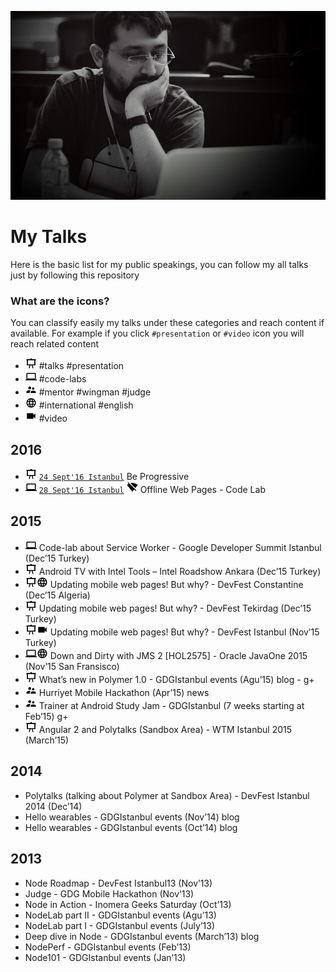 ![](me.jpg?raw=true)

# My Talks

Here is the basic list for my public speakings, you can follow my all talks just by following this repository

### What are the icons?

You can classify easily my talks under these categories and reach content if available. 
For example if you click `#presentation` or `#video` icon you will reach related content

* ![](icons/talk.png?raw=true) #talks #presentation
* ![](icons/lab.png?raw=true) #code-labs
* ![](icons/supervisor.png?raw=true) #mentor #wingman #judge
* ![](icons/international.png?raw=true) #international #english
* ![](icons/video.png?raw=true) #video

## 2016
* ![](icons/talk.png?raw=true) [`24 Sept'16 Istanbul`](http://www.meetup.com/GDGIstanbul/events/233372419/) Be Progressive
* ![](icons/lab.png?raw=true) [`28 Sept'16 Istanbul`](https://events.withgoogle.com/google-progressive-web-apps-summit-istanbul/) ![wifi_off](icons/wifi_off.png?raw=true "wifi_off") Offline Web Pages - Code Lab

## 2015
* ![](icons/lab.png?raw=true) Code-lab about Service Worker - Google Developer Summit Istanbul (Dec’15 Turkey)
* ![](icons/talk.png?raw=true) Android TV with Intel Tools – Intel Roadshow Ankara (Dec’15 Turkey)
* ![](icons/talk.png?raw=true)![](icons/international.png?raw=true) Updating mobile web pages! But why? - DevFest Constantine (Dec’15 Algeria)
* ![](icons/talk.png?raw=true) Updating mobile web pages! But why? - DevFest Tekirdag (Dec’15 Turkey)
* ![](icons/talk.png?raw=true)![](icons/video.png?raw=true) Updating mobile web pages! But why? - DevFest Istanbul (Nov’15 Turkey)
* ![](icons/lab.png?raw=true)![](icons/international.png?raw=true) Down and Dirty with JMS 2 [HOL2575] - Oracle JavaOne 2015 (Nov’15 San Fransisco) 
* ![](icons/talk.png?raw=true) What’s new in Polymer 1.0 -  GDGIstanbul events (Agu’15) blog - g+
* ![](icons/supervisor.png?raw=true)  Hurriyet Mobile Hackathon (Apr’15) news
* ![](icons/supervisor.png?raw=true) Trainer at Android Study Jam - GDGIstanbul (7 weeks starting at Feb’15) g+
* ![](icons/talk.png?raw=true) Angular 2 and Polytalks (Sandbox Area) - WTM Istanbul 2015 (March’15)

## 2014
* Polytalks (talking about Polymer at Sandbox Area) - DevFest Istanbul 2014 (Dec’14)
* Hello wearables - GDGIstanbul events (Nov’14) blog
* Hello wearables - GDGIstanbul events (Oct’14) blog

## 2013
* Node Roadmap - DevFest Istanbul13 (Nov’13)
* Judge - GDG Mobile Hackathon (Nov’13)
* Node in Action - Inomera Geeks Saturday (Oct’13)
* NodeLab part II - GDGIstanbul events (Agu’13)
* NodeLab part I - GDGIstanbul events (July’13)
* Deep dive in Node - GDGIstanbul events (March’13) blog
* NodePerf - GDGIstanbul events (Feb’13) 
* Node101 - GDGIstanbul events (Jan’13)